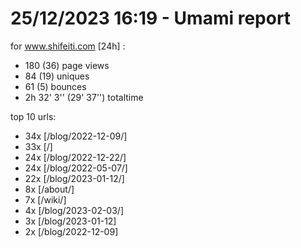 # 25/12/2023 16:19 - Umami report
for www.shifeiti.com [24h] :

 - 180 (36) page views
 - 84 (19) uniques
 - 61 (5) bounces
 - 2h 32' 3'' (29' 37'') totaltime


top 10 urls:
 - 34x [/blog/2022-12-09/]
 - 33x [/]
 - 24x [/blog/2022-12-22/]
 - 24x [/blog/2022-05-07/]
 - 22x [/blog/2023-01-12/]
 - 8x [/about/]
 - 7x [/wiki/]
 - 4x [/blog/2023-02-03/]
 - 3x [/blog/2023-01-12]
 - 2x [/blog/2022-12-09]


